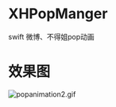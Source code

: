 # XHPopManger
swift 微博、不得姐pop动画

# 效果图
![popanimation2.gif](https://upload-images.jianshu.io/upload_images/8019745-7805b31cf8f2dbd8.gif?imageMogr2/auto-orient/strip)
